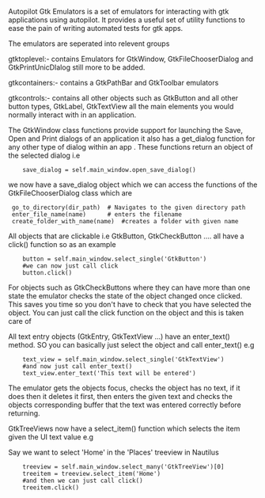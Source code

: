 Autopilot Gtk Emulators is a set of emulators for interacting with gtk applications
using autopilot. It provides a useful set of utility functions to ease the pain of writing
automated tests for gtk apps.

The emulators are seperated into relevent groups

gtktoplevel:- contains Emulators for GtkWindow, GtkFileChooserDialog and GtkPrintUnicDIalog
              still more to be added.

gtkcontainers:- contains a GtkPathBar and GtkToolbar emulators

gtkcontrols:- contains all other objects such as GtkButton and all other button types,
              GtkLabel, GtkTextView all the main elements you would normally interact with
              in an application.
              
The GtkWindow class functions provide support for launching the Save, Open and Print dialogs
of an application it also has a get_dialog function for any other type of dialog within an app
. These functions return an object of the selected dialog i.e

        save_dialog = self.main_window.open_save_dialog()
        
we now have a save_dialog object which we can access the functions of the GtkFileChooserDialog
class which are

     go_to_directory(dir_path)  # Navigates to the given directory path
     enter_file_name(name)      # enters the filename
     create_folder_with_name(name)  #creates a folder with given name


All objects that are clickable i.e GtkButton, GtkCheckButton .... all have a click() function
so as an example

        button = self.main_window.select_single('GtkButton')
        #we can now just call click
        button.click()
        
For objects such as GtkCheckButtons where they can have more than one state the emulator
checks the state of the object changed once clicked. This saves you time so you don't have to check
that you have selected the object. You can just call the click function on the object and this is taken care of

All text entry objects (GtkEntry, GtkTextView ...) have an enter_text() method. SO you can basically just
select the object and call enter_text() e.g

        text_view = self.main_window.select_single('GtkTextView')
        #and now just call enter_text()
        text_view.enter_text('This text will be entered')

The emulator gets the objects focus, checks the object has no text, if it does then it deletes it
first, then enters the given text and checks the objects corresponding buffer that the text was
entered correctly before returning.

GtkTreeViews now have a select_item() function which selects the item given the UI text value e.g

Say we want to select 'Home' in the 'Places' treeview in Nautilus

        treeview = self.main_window.select_many('GtkTreeView')[0]
        treeitem = treeview.select_item('Home')
        #and then we can just call click()
        treeitem.click()